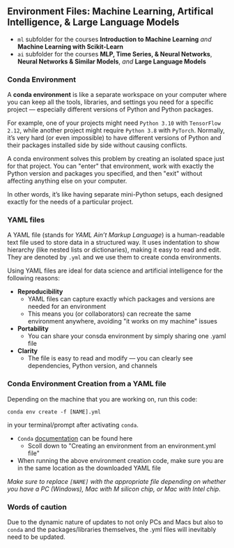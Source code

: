 ## Environment Files: Machine Learning, Artifical Intelligence, & Large Language Models

* `ml` subfolder for the courses **Introduction to Machine Learning** _and_ **Machine Learning with Scikit-Learn**
* `ai` subfolder for the courses **MLP, Time Series, & Neural Networks**, **Neural Networks & Similar Models**, _and_ **Large Language Models**

### Conda Environment

A **conda environment** is like a separate workspace on your computer where you can keep all the tools, libraries, and settings you need for a specific project — especially different versions of Python and Python packages.

For example, one of your projects might need `Python 3.10` with `TensorFlow 2.12`, while another project might require `Python 3.8` with `PyTorch`. Normally, it’s very hard (or even impossible) to have different versions of Python and their packages installed side by side without causing conflicts.

A conda environment solves this problem by creating an isolated space just for that project. You can "enter" that environment, work with exactly the Python version and packages you specified, and then "exit" without affecting anything else on your computer.

In other words, it’s like having separate mini-Python setups, each designed exactly for the needs of a particular project.

### YAML files

A YAML file (stands for _YAML Ain’t Markup Language_) is a human-readable text file used to store data in a structured way. It uses indentation to show hierarchy (like nested lists or dictionaries), making it easy to read and edit. They are denoted by `.yml` and we use them to create conda environments.

Using YAML files are ideal for data science and artificial intelligence for the following reasons:

* **Reproducibility**
   * YAML files can capture exactly which packages and versions are needed for an environment
   * This means you (or collaborators) can recreate the same environment anywhere, avoiding "it works on my machine" issues
* **Portability**
   * You can share your consda environment by simply sharing one .yaml file
* **Clarity**
   * The file is easy to read and modify — you can clearly see dependencies, Python version, and channels 

### Conda Environment Creation from a YAML file

Depending on the machine that you are working on, run this code:

`conda env create -f [NAME].yml`

in your terminal/prompt after activating `conda`.

*  `Conda` [documentation](https://docs.conda.io/projects/conda/en/latest/user-guide/tasks/manage-environments.html) can be found here
    * Scoll down to "Creating an environment from an environment.yml file"
*  When running the above environment creation code, make sure you are in the same location as the downloaded YAML file

*Make sure to replace `[NAME]` with the appropriate file depending on whether you have a PC (Windows), Mac with M silicon chip, or Mac with Intel chip*.

### Words of caution

Due to the dynamic nature of updates to not only PCs and Macs but also to `conda` and the packages/libraries themselves, the .yml files will inevitably need to be updated.
